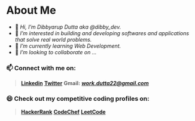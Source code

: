 #      About Me
- 👋 *Hi, I’m Dibbyarup Dutta aka @dibby_dev.*
- 👀 *I’m interested in building and developing softwares and applications that solve real world problems.*
- 🌱 *I’m currently learning Web Development.*
- 💞️ *I’m looking to collaborate on ...*
###  📫 Connect with me on: 
>[**Linkedin**](https://www.linkedin.com/dibbyarup_dutta) 
[**Twitter**](https://www.twitter.com/dibby_op) 
**Gmail:** ***work.dutta22@gmail.com***
### :smile: Check out my competitive coding profiles on:
> [**HackerRank**](https://www.hackerrank.com/dibby_dev)
 [**CodeChef**](https://www.codechef.com/users/dibby_dev)
 [**LeetCode**](https://leetcode.com/dibby_dev/)
 
<!---
dibby-dev/dibby-dev is a ✨ special ✨ repository because its `README.md` (this file) appears on your GitHub profile.
You can click the Preview link to take a look at your changes.Hello this is updated.
--->
